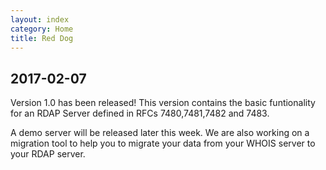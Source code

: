 ```yaml
---
layout: index
category: Home
title: Red Dog
---
```


## 2017-02-07

Version 1.0 has been released! This version contains the basic funtionality for an RDAP Server defined in RFCs 7480,7481,7482 and 7483.

A demo server will be released later this week. We are also working on a migration tool to help you to migrate your data from your WHOIS server to your RDAP server.





